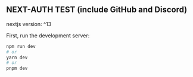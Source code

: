 ## NEXT-AUTH TEST (include GitHub and Discord)

nextjs version: ^13

First, run the development server:

```bash
npm run dev
# or
yarn dev
# or
pnpm dev
```